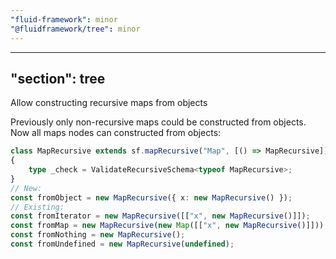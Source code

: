 ```yaml
---
"fluid-framework": minor
"@fluidframework/tree": minor
---
```

---
"section": tree
---

Allow constructing recursive maps from objects

Previously only non-recursive maps could be constructed from objects.
Now all maps nodes can constructed from objects:

```typescript
class MapRecursive extends sf.mapRecursive("Map", [() => MapRecursive]) {}
{
	type _check = ValidateRecursiveSchema<typeof MapRecursive>;
}
// New:
const fromObject = new MapRecursive({ x: new MapRecursive() });
// Existing:
const fromIterator = new MapRecursive([["x", new MapRecursive()]]);
const fromMap = new MapRecursive(new Map([["x", new MapRecursive()]]));
const fromNothing = new MapRecursive();
const fromUndefined = new MapRecursive(undefined);
```
